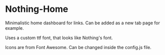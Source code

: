 # Nothing-Home

Minimalistic home dashboard for links.
Can be added as a new tab page for example.

Uses a custom ttf font, that looks like Nothing's font.

Icons are from Font Awesome. Can be changed inside the config.js file.
